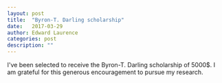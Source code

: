 ```yaml
---
layout: post
title:  "Byron-T. Darling scholarship"
date:   2017-03-29
author: Edward Laurence
categories: post
description: ""
---
```



I've been selected to receive the Byron-T. Darling scholarship of 5000$. I am grateful for this generous encouragement to pursue my research.